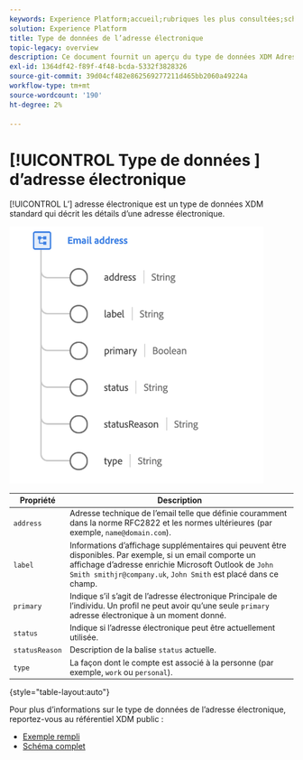 ```yaml
---
keywords: Experience Platform;accueil;rubriques les plus consultées;schéma;schéma;XDM;champs;schémas;schémas;emailAddress;xdm:emailAddress;email;adresse électronique;type de données;type de données;type de données;
solution: Experience Platform
title: Type de données de l’adresse électronique
topic-legacy: overview
description: Ce document fournit un aperçu du type de données XDM Adresse électronique.
exl-id: 1364df42-f89f-4f48-bcda-5332f3828326
source-git-commit: 39d04cf482e862569277211d465bb2060a49224a
workflow-type: tm+mt
source-wordcount: '190'
ht-degree: 2%

---
```


# [!UICONTROL Type de données ] d’adresse électronique

[!UICONTROL L’] adresse électronique est un type de données XDM standard qui décrit les détails d’une adresse électronique.

<img src="../images/data-types/email-address.png" width="450" /><br />

| Propriété | Description |
| --- | --- |
| `address` | Adresse technique de l’email telle que définie couramment dans la norme RFC2822 et les normes ultérieures (par exemple, `name@domain.com`). |
| `label` | Informations d’affichage supplémentaires qui peuvent être disponibles. Par exemple, si un email comporte un affichage d’adresse enrichie Microsoft Outlook de `John Smith smithjr@company.uk`, `John Smith` est placé dans ce champ. |
| `primary` | Indique s’il s’agit de l’adresse électronique Principale de l’individu. Un profil ne peut avoir qu’une seule `primary` adresse électronique à un moment donné. |
| `status` | Indique si l’adresse électronique peut être actuellement utilisée. |
| `statusReason` | Description de la balise `status` actuelle. |
| `type` | La façon dont le compte est associé à la personne (par exemple, `work` ou `personal`). |

{style=&quot;table-layout:auto&quot;}


Pour plus d’informations sur le type de données de l’adresse électronique, reportez-vous au référentiel XDM public :

* [Exemple rempli](https://github.com/adobe/xdm/blob/master/components/datatypes/emailaddress.example.1.json)
* [Schéma complet](https://github.com/adobe/xdm/blob/master/components/datatypes/emailaddress.schema.json)
